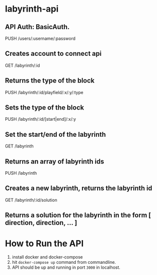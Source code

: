 # labyrinth-api

API
Auth: BasicAuth.
----
  PUSH /users/:username/:password
  
  Creates account to connect api
  ----
  GET /labyrinth/:id
  
  Returns the type of the block
  ----
  PUSH /labyrinth/:id/playfield/:x/:y/:type
  
  Sets the type of the block
  ----
  PUSH /labyrinth/:id/[start|end]/:x/:y
  
  Set the start/end of the labyrinth
  -----
  GET /labyrinth
  
  Returns an array of labyrinth ids
  ----
  PUSH /labyrinth
  
  Creates a new labyrinth, returns the labyrinth id
  -----
  GET /labyrinth/:id/solution
  
  Returns a solution for the labyrinth in the form [ direction, direction, ... ]
  ----
  
  # How to Run the API
  1. install docker and docker-compose
  2. hit `docker-compose up` command from commandline.
  3. API should be up and running in port `3000` in localhost.


